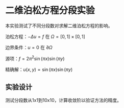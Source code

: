 # 二维泊松方程分段实验

本实验测试了不同分段数对求解二维泊松方程的影响。

泊松方程：$-\Delta u = f$ 在 $\Omega = [0,1]\times[0,1]$

边界条件：$u = 0$ 在 $\partial\Omega$

源项：$f = 2\pi^2\sin(\pi x)\sin(\pi y)$

精确解：$u(x,y) = \sin(\pi x)\sin(\pi y)$

## 实验设计

测试分段数从1x1到10x10，计算收敛阶以验证方法的精度。

